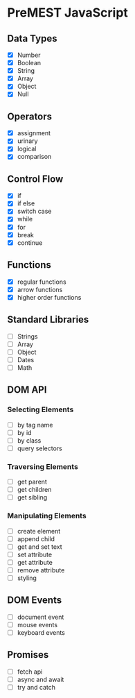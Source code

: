 # PreMEST JavaScript

## Data Types
- [x] Number 
- [x] Boolean
- [x] String
- [x] Array
- [x] Object
- [x] Null

## Operators
- [x] assignment 
- [x] urinary
- [x] logical
- [x] comparison

## Control Flow
- [x] if
- [x] if else
- [x] switch case
- [x] while
- [x] for
- [x] break
- [x] continue

## Functions
- [x] regular functions
- [x] arrow functions
- [x] higher order functions

## Standard Libraries
- [ ] Strings
- [ ] Array
- [ ] Object
- [ ] Dates
- [ ] Math

## DOM API
### Selecting Elements
- [ ] by tag name
- [ ] by id
- [ ] by class
- [ ] query selectors

### Traversing Elements
- [ ] get parent
- [ ] get children
- [ ] get sibling

### Manipulating Elements
- [ ] create element
- [ ] append child
- [ ] get and set text
- [ ] set attribute
- [ ] get attribute
- [ ] remove attribute
- [ ] styling

## DOM Events
- [ ] document event
- [ ] mouse events
- [ ] keyboard events

## Promises
- [ ] fetch api
- [ ] async and await
- [ ] try and catch